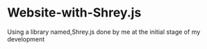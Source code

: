 # Website-with-Shrey.js
Using a library named,Shrey.js done by me at the initial stage of my development
